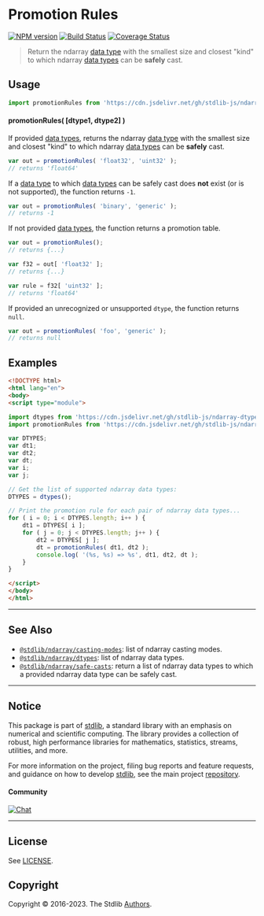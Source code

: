 <!--

@license Apache-2.0

Copyright (c) 2018 The Stdlib Authors.

Licensed under the Apache License, Version 2.0 (the "License");
you may not use this file except in compliance with the License.
You may obtain a copy of the License at

   http://www.apache.org/licenses/LICENSE-2.0

Unless required by applicable law or agreed to in writing, software
distributed under the License is distributed on an "AS IS" BASIS,
WITHOUT WARRANTIES OR CONDITIONS OF ANY KIND, either express or implied.
See the License for the specific language governing permissions and
limitations under the License.

-->

# Promotion Rules

[![NPM version][npm-image]][npm-url] [![Build Status][test-image]][test-url] [![Coverage Status][coverage-image]][coverage-url] <!-- [![dependencies][dependencies-image]][dependencies-url] -->

> Return the ndarray [data type][@stdlib/ndarray/dtypes] with the smallest size and closest "kind" to which ndarray [data types][@stdlib/ndarray/dtypes] can be **safely** cast.

<!-- Section to include introductory text. Make sure to keep an empty line after the intro `section` element and another before the `/section` close. -->

<section class="intro">

</section>

<!-- /.intro -->

<!-- Package usage documentation. -->



<section class="usage">

## Usage

```javascript
import promotionRules from 'https://cdn.jsdelivr.net/gh/stdlib-js/ndarray-promotion-rules@esm/index.mjs';
```

#### promotionRules( \[dtype1, dtype2] )

If provided [data types][@stdlib/ndarray/dtypes], returns the ndarray [data type][@stdlib/ndarray/dtypes] with the smallest size and closest "kind" to which ndarray [data types][@stdlib/ndarray/dtypes] can be **safely** cast.

```javascript
var out = promotionRules( 'float32', 'uint32' );
// returns 'float64'
```

If a [data type][@stdlib/ndarray/dtypes] to which [data types][@stdlib/ndarray/dtypes] can be safely cast does **not** exist (or is not supported), the function returns `-1`.

```javascript
var out = promotionRules( 'binary', 'generic' );
// returns -1
```

If not provided [data types][@stdlib/ndarray/dtypes], the function returns a promotion table.

```javascript
var out = promotionRules();
// returns {...}

var f32 = out[ 'float32' ];
// returns {...}

var rule = f32[ 'uint32' ];
// returns 'float64'
```

If provided an unrecognized or unsupported `dtype`, the function returns `null`.

```javascript
var out = promotionRules( 'foo', 'generic' );
// returns null
```

</section>

<!-- /.usage -->

<!-- Package usage notes. Make sure to keep an empty line after the `section` element and another before the `/section` close. -->

<section class="notes">

</section>

<!-- /.notes -->

<!-- Package usage examples. -->

<section class="examples">

## Examples

<!-- eslint no-undef: "error" -->

```html
<!DOCTYPE html>
<html lang="en">
<body>
<script type="module">

import dtypes from 'https://cdn.jsdelivr.net/gh/stdlib-js/ndarray-dtypes@esm/index.mjs';
import promotionRules from 'https://cdn.jsdelivr.net/gh/stdlib-js/ndarray-promotion-rules@esm/index.mjs';

var DTYPES;
var dt1;
var dt2;
var dt;
var i;
var j;

// Get the list of supported ndarray data types:
DTYPES = dtypes();

// Print the promotion rule for each pair of ndarray data types...
for ( i = 0; i < DTYPES.length; i++ ) {
    dt1 = DTYPES[ i ];
    for ( j = 0; j < DTYPES.length; j++ ) {
        dt2 = DTYPES[ j ];
        dt = promotionRules( dt1, dt2 );
        console.log( '(%s, %s) => %s', dt1, dt2, dt );
    }
}

</script>
</body>
</html>
```

</section>

<!-- /.examples -->

<!-- Section to include cited references. If references are included, add a horizontal rule *before* the section. Make sure to keep an empty line after the `section` element and another before the `/section` close. -->

<section class="references">

</section>

<!-- /.references -->

<!-- Section for related `stdlib` packages. Do not manually edit this section, as it is automatically populated. -->

<section class="related">

* * *

## See Also

-   <span class="package-name">[`@stdlib/ndarray/casting-modes`][@stdlib/ndarray/casting-modes]</span><span class="delimiter">: </span><span class="description">list of ndarray casting modes.</span>
-   <span class="package-name">[`@stdlib/ndarray/dtypes`][@stdlib/ndarray/dtypes]</span><span class="delimiter">: </span><span class="description">list of ndarray data types.</span>
-   <span class="package-name">[`@stdlib/ndarray/safe-casts`][@stdlib/ndarray/safe-casts]</span><span class="delimiter">: </span><span class="description">return a list of ndarray data types to which a provided ndarray data type can be safely cast.</span>

</section>

<!-- /.related -->

<!-- Section for all links. Make sure to keep an empty line after the `section` element and another before the `/section` close. -->


<section class="main-repo" >

* * *

## Notice

This package is part of [stdlib][stdlib], a standard library with an emphasis on numerical and scientific computing. The library provides a collection of robust, high performance libraries for mathematics, statistics, streams, utilities, and more.

For more information on the project, filing bug reports and feature requests, and guidance on how to develop [stdlib][stdlib], see the main project [repository][stdlib].

#### Community

[![Chat][chat-image]][chat-url]

---

## License

See [LICENSE][stdlib-license].


## Copyright

Copyright &copy; 2016-2023. The Stdlib [Authors][stdlib-authors].

</section>

<!-- /.stdlib -->

<!-- Section for all links. Make sure to keep an empty line after the `section` element and another before the `/section` close. -->

<section class="links">

[npm-image]: http://img.shields.io/npm/v/@stdlib/ndarray-promotion-rules.svg
[npm-url]: https://npmjs.org/package/@stdlib/ndarray-promotion-rules

[test-image]: https://github.com/stdlib-js/ndarray-promotion-rules/actions/workflows/test.yml/badge.svg?branch=main
[test-url]: https://github.com/stdlib-js/ndarray-promotion-rules/actions/workflows/test.yml?query=branch:main

[coverage-image]: https://img.shields.io/codecov/c/github/stdlib-js/ndarray-promotion-rules/main.svg
[coverage-url]: https://codecov.io/github/stdlib-js/ndarray-promotion-rules?branch=main

<!--

[dependencies-image]: https://img.shields.io/david/stdlib-js/ndarray-promotion-rules.svg
[dependencies-url]: https://david-dm.org/stdlib-js/ndarray-promotion-rules/main

-->

[chat-image]: https://img.shields.io/gitter/room/stdlib-js/stdlib.svg
[chat-url]: https://gitter.im/stdlib-js/stdlib/

[stdlib]: https://github.com/stdlib-js/stdlib

[stdlib-authors]: https://github.com/stdlib-js/stdlib/graphs/contributors

[umd]: https://github.com/umdjs/umd
[es-module]: https://developer.mozilla.org/en-US/docs/Web/JavaScript/Guide/Modules

[deno-url]: https://github.com/stdlib-js/ndarray-promotion-rules/tree/deno
[umd-url]: https://github.com/stdlib-js/ndarray-promotion-rules/tree/umd
[esm-url]: https://github.com/stdlib-js/ndarray-promotion-rules/tree/esm
[branches-url]: https://github.com/stdlib-js/ndarray-promotion-rules/blob/main/branches.md

[stdlib-license]: https://raw.githubusercontent.com/stdlib-js/ndarray-promotion-rules/main/LICENSE

<!-- <related-links> -->

[@stdlib/ndarray/casting-modes]: https://github.com/stdlib-js/ndarray-casting-modes/tree/esm

[@stdlib/ndarray/dtypes]: https://github.com/stdlib-js/ndarray-dtypes/tree/esm

[@stdlib/ndarray/safe-casts]: https://github.com/stdlib-js/ndarray-safe-casts/tree/esm

<!-- </related-links> -->

</section>

<!-- /.links -->
